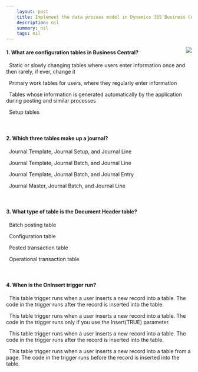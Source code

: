 ```yaml
---
    layout: post
    title: Implement the data process model in Dynamics 365 Business Central  
    description: nil
    summary: nil
    tags: nil
---
```



 <a target="_blank" href="https://docs.microsoft.com/en-us/learn/modules/implement-data-process-model-business-central/5-check/"><i class="fas fa-external-link-alt"></i> </a>
 <img align="right" src="https://docs.microsoft.com/en-us/learn/achievements/implement-data-process-model-business-central.svg">
####  1. What are configuration tables in Business Central?


<i class='fas fa-check-square' style='color: Dodgerblue;'></i> &nbsp;&nbsp;Static or slowly changing tables where users enter information once and then rarely, if ever, change it

<i class='far fa-square'></i> &nbsp;&nbsp;Primary work tables for users, where they regularly enter information

<i class='far fa-square'></i> &nbsp;&nbsp;Tables whose information is generated automatically by the application during posting and similar processes

<i class='far fa-square'></i> &nbsp;&nbsp;Setup tables
<br />
<br />
<br />

####  2. Which three tables make up a journal?


<i class='far fa-square'></i> &nbsp;&nbsp;Journal Template, Journal Setup, and Journal Line

<i class='fas fa-check-square' style='color: Dodgerblue;'></i> &nbsp;&nbsp;Journal Template, Journal Batch, and Journal Line

<i class='far fa-square'></i> &nbsp;&nbsp;Journal Template, Journal Batch, and Journal Entry

<i class='far fa-square'></i> &nbsp;&nbsp;Journal Master, Journal Batch, and Journal Line
<br />
<br />
<br />

####  3. What type of table is the Document Header table?


<i class='far fa-square'></i> &nbsp;&nbsp;Batch posting table

<i class='far fa-square'></i> &nbsp;&nbsp;Configuration table

<i class='far fa-square'></i> &nbsp;&nbsp;Posted transaction table

<i class='fas fa-check-square' style='color: Dodgerblue;'></i> &nbsp;&nbsp;Operational transaction table
<br />
<br />
<br />

####  4. When is the OnInsert trigger run?


<i class='far fa-square'></i> &nbsp;&nbsp;This table trigger runs when a user inserts a new record into a table. The code in the trigger runs after the record is inserted into the table.

<i class='far fa-square'></i> &nbsp;&nbsp;This table trigger runs when a user inserts a new record into a table. The code in the trigger runs only if you use the Insert(TRUE) parameter.

<i class='far fa-square'></i> &nbsp;&nbsp;This table trigger runs when a user inserts a new record into a table. The code in the trigger runs after the record is inserted into the table.

<i class='fas fa-check-square' style='color: Dodgerblue;'></i> &nbsp;&nbsp;This table trigger runs when a user inserts a new record into a table from a page. The code in the trigger runs before the record is inserted into the table.
<br />
<br />
<br />
